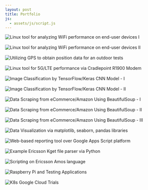 ```yaml
---
layout: post
title: Portfolio
js:
  - assets/js/script.js
---
```


<div id="image-container">
  <img class="image" src="https://raw.githubusercontent.com/emirkulusoy/emirkulusoy.github.io/main/_posts/_images/_page1.png" alt="Linux tool for analyzing WiFi performance on end-user devices I">
  <br> <br>
  <img class="image" src="https://raw.githubusercontent.com/emirkulusoy/emirkulusoy.github.io/main/_posts/_images/_page2.png" alt="Linux tool for analyzing WiFi performance on end-user devices II">
  <br> <br>
  <img class="image" src="https://raw.githubusercontent.com/emirkulusoy/emirkulusoy.github.io/main/_posts/_images/_page3.png" alt="Utilizing GPS to obtain position data for an outdoor tests">
  <br> <br>
  <img class="image" src="https://raw.githubusercontent.com/emirkulusoy/emirkulusoy.github.io/main/_posts/_images/_page4.png" alt="Linux tool for 5G/LTE performance via Cradlepoint R1900 Modem">
  <br> <br>
  <img class="image" src="https://raw.githubusercontent.com/emirkulusoy/emirkulusoy.github.io/main/_posts/_images/_page5.png" alt="Image Classification by TensorFlow/Keras CNN Model - I">
  <br> <br>
  <img class="image" src="https://raw.githubusercontent.com/emirkulusoy/emirkulusoy.github.io/main/_posts/_images/_page6.png" alt="Image Classification by TensorFlow/Keras CNN Model - II">
  <br> <br>
  <img class="image" src="https://raw.githubusercontent.com/emirkulusoy/emirkulusoy.github.io/main/_posts/_images/_page7.png" alt="Data Scraping from eCommerce/Amazon Using BeautifulSoup - I">
  <br> <br>
  <img class="image" src="https://raw.githubusercontent.com/emirkulusoy/emirkulusoy.github.io/main/_posts/_images/_page8.png" alt="Data Scraping from eCommerce/Amazon Using BeautifulSoup - II">
  <br> <br>
  <img class="image" src="https://raw.githubusercontent.com/emirkulusoy/emirkulusoy.github.io/main/_posts/_images/_page9.png" alt="Data Scraping from eCommerce/Amazon Using BeautifulSoup - III">
  <br> <br>
  <img class="image" src="https://raw.githubusercontent.com/emirkulusoy/emirkulusoy.github.io/main/_posts/_images/_page10.png" alt="Data Visualization via matplotlib, seaborn, pandas libraries">
  <br> <br>
  <img class="image" src="https://raw.githubusercontent.com/emirkulusoy/emirkulusoy.github.io/main/_posts/_images/_page11.png" alt="Web-based reporting tool over Google Apps Script platform">
  <br> <br>
  <img class="image" src="https://raw.githubusercontent.com/emirkulusoy/emirkulusoy.github.io/main/_posts/_images/_page12.png" alt="Example Ericsson Kget file parser via Python">
  <br> <br>
  <img class="image" src="https://raw.githubusercontent.com/emirkulusoy/emirkulusoy.github.io/main/_posts/_images/_page13.png" alt="Scripting on Ericsson Amos language">
  <br> <br>
  <img class="image" src="https://raw.githubusercontent.com/emirkulusoy/emirkulusoy.github.io/main/_posts/_images/_page14.png" alt="Raspberry Pi and Testing Applications">
  <br> <br>
  <img class="image" src="https://raw.githubusercontent.com/emirkulusoy/emirkulusoy.github.io/main/_posts/_images/_page15.png" alt="K8s Google Cloud Trials ">
</div>